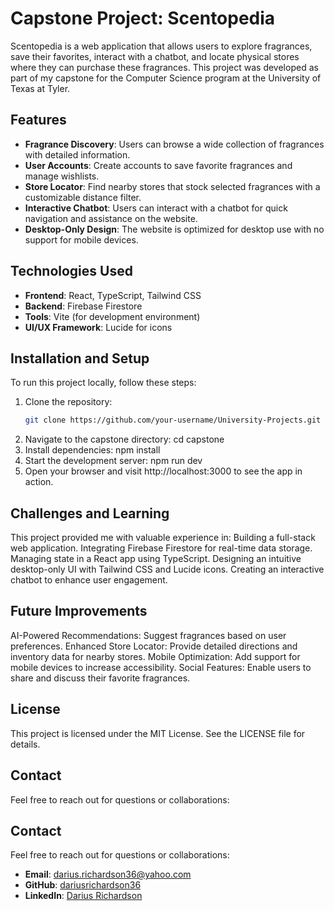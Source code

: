 # Capstone Project: Scentopedia

Scentopedia is a web application that allows users to explore fragrances, save their favorites, interact with a chatbot, and locate physical stores where they can purchase these fragrances. This project was developed as part of my capstone for the Computer Science program at the University of Texas at Tyler.

## Features
- **Fragrance Discovery**: Users can browse a wide collection of fragrances with detailed information.
- **User Accounts**: Create accounts to save favorite fragrances and manage wishlists.
- **Store Locator**: Find nearby stores that stock selected fragrances with a customizable distance filter.
- **Interactive Chatbot**: Users can interact with a chatbot for quick navigation and assistance on the website.
- **Desktop-Only Design**: The website is optimized for desktop use with no support for mobile devices.

## Technologies Used
- **Frontend**: React, TypeScript, Tailwind CSS
- **Backend**: Firebase Firestore
- **Tools**: Vite (for development environment)
- **UI/UX Framework**: Lucide for icons

## Installation and Setup
To run this project locally, follow these steps:
1. Clone the repository:
   ```bash
   git clone https://github.com/your-username/University-Projects.git
2. Navigate to the capstone directory:
  cd capstone
3. Install dependencies:
  npm install
4. Start the development server:
  npm run dev
5. Open your browser and visit http://localhost:3000 to see the app in action.

## Challenges and Learning
This project provided me with valuable experience in:
Building a full-stack web application.
Integrating Firebase Firestore for real-time data storage.
Managing state in a React app using TypeScript.
Designing an intuitive desktop-only UI with Tailwind CSS and Lucide icons.
Creating an interactive chatbot to enhance user engagement.

## Future Improvements
AI-Powered Recommendations: Suggest fragrances based on user preferences.
Enhanced Store Locator: Provide detailed directions and inventory data for nearby stores.
Mobile Optimization: Add support for mobile devices to increase accessibility.
Social Features: Enable users to share and discuss their favorite fragrances.

## License
This project is licensed under the MIT License. See the LICENSE file for details.

## Contact
Feel free to reach out for questions or collaborations:
## Contact
Feel free to reach out for questions or collaborations:
- **Email**: [darius.richardson36@yahoo.com](mailto:darius.richardson36@yahoo.com)
- **GitHub**: [dariusrichardson36](https://github.com/dariusrichardson36)
- **LinkedIn**: [Darius Richardson](https://www.linkedin.com/in/darius-r-29804413b/)
